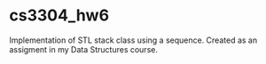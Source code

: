 # cs3304_hw6
Implementation of STL stack class using a sequence.  Created as an assigment in my Data Structures course.
